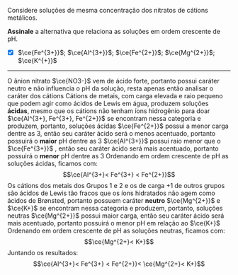 Considere soluções de mesma concentração dos nitratos de cátions metálicos.

**Assinale** a alternativa que relaciona as soluções em ordem crescente de pH.

- [x] $\ce{Fe^{3+}}$; $\ce{Al^{3+}}$; $\ce{Fe^{2+}}$; $\ce{Mg^{2+}}$; $\ce{K^{+}}$

---

O ânion nitrato $\ce{NO3-}$ vem de ácido forte, portanto possui caráter neutro e não influencia o pH da solução, resta apenas então analisar o caráter dos cátions
Cátions de metais, com carga elevada e raio pequeno que podem agir como ácidos de Lewis em água, produzem soluções **ácidas**, mesmo que os cátions não tenham íons hidrogênio para doar
$\ce{Al^{3+}, Fe^{3+}, Fe^{2+}}$ se encontram nessa categoria e produzem, portanto, soluções ácidas
$\ce{Fe^{2+}}$ possui a menor carga dentre as 3, então seu caráter ácido será o menos acentuado, portanto possuirá o **maior** pH dentre as 3
$\ce{Al^{3+}}$ possui raio menor que o $\ce{Fe^{3+}}$ , então seu caráter ácido será mais acentuado, portanto possuirá o **menor** pH dentre as 3
Ordenando em ordem crescente de pH as soluções ácidas, ficamos com:
$$\ce{Al^{3+}< Fe^{3+} < Fe^{2+}}$$
Os cátions dos metais dos Grupos 1 e 2 e os de carga +1 de outros grupos são ácidos de Lewis tão fracos que os íons hidratados não agem como ácidos de Brønsted, portanto possuem caráter **neutro**
$\ce{Mg^{2+}}$ e $\ce{K+}$ se encontram nessa categoria e produzem, portanto, soluções neutras
$\ce{Mg^{2+}}$ possui maior carga, então seu caráter ácido será mais acentuado, portanto possuirá o menor pH em relação ao $\ce{K+}$
Ordenando em ordem crescente de pH as soluções neutras, ficamos com:
$$\ce{Mg^{2+}< K+}$$
Juntando os resultados:
$$\ce{Al^{3+}< Fe^{3+} < Fe^{2+}}< \ce{Mg^{2+}< K+}$$
